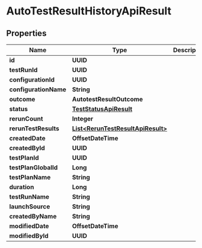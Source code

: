 

# AutoTestResultHistoryApiResult


## Properties

| Name | Type | Description | Notes |
|------------ | ------------- | ------------- | -------------|
|**id** | **UUID** |  |  |
|**testRunId** | **UUID** |  |  |
|**configurationId** | **UUID** |  |  |
|**configurationName** | **String** |  |  |
|**outcome** | **AutotestResultOutcome** |  |  |
|**status** | [**TestStatusApiResult**](TestStatusApiResult.md) |  |  |
|**rerunCount** | **Integer** |  |  |
|**rerunTestResults** | [**List&lt;RerunTestResultApiResult&gt;**](RerunTestResultApiResult.md) |  |  |
|**createdDate** | **OffsetDateTime** |  |  |
|**createdById** | **UUID** |  |  |
|**testPlanId** | **UUID** |  |  [optional] |
|**testPlanGlobalId** | **Long** |  |  [optional] |
|**testPlanName** | **String** |  |  [optional] |
|**duration** | **Long** |  |  [optional] |
|**testRunName** | **String** |  |  [optional] |
|**launchSource** | **String** |  |  [optional] |
|**createdByName** | **String** |  |  [optional] |
|**modifiedDate** | **OffsetDateTime** |  |  [optional] |
|**modifiedById** | **UUID** |  |  [optional] |




